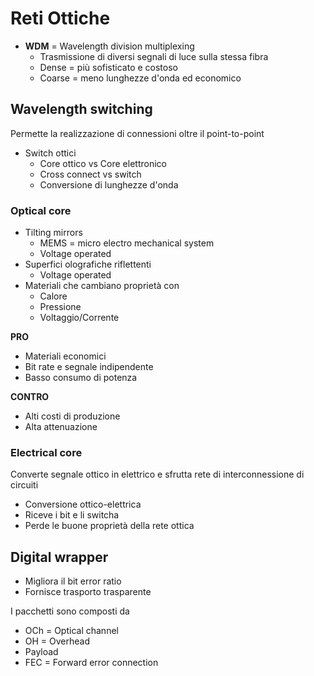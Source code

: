 # Reti Ottiche
- **WDM** = Wavelength division multiplexing
	- Trasmissione di diversi segnali di luce sulla stessa fibra
	- Dense = più sofisticato e costoso
	- Coarse = meno lunghezze d'onda ed economico

## Wavelength switching
Permette la realizzazione di connessioni oltre il point-to-point

- Switch ottici
	- Core ottico vs Core elettronico
	- Cross connect vs switch
	- Conversione di lunghezze d'onda

### Optical core
- Tilting mirrors
	- MEMS = micro electro mechanical system
	- Voltage operated
- Superfici olografiche riflettenti
	- Voltage operated
- Materiali che cambiano proprietà con
	- Calore
	- Pressione
	- Voltaggio/Corrente


**PRO**
- Materiali economici
- Bit rate e segnale indipendente
- Basso consumo di potenza

**CONTRO**
- Alti costi di produzione
- Alta attenuazione

### Electrical core
Converte segnale ottico in elettrico e sfrutta rete di interconnessione di circuiti
- Conversione ottico-elettrica
- Riceve i bit e li switcha
- Perde le buone proprietà della rete ottica

## Digital wrapper
- Migliora il bit error ratio
- Fornisce trasporto trasparente

I pacchetti sono composti da
- OCh = Optical channel
- OH = Overhead
- Payload
- FEC = Forward error connection
